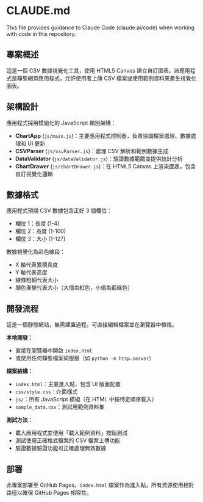 # CLAUDE.md

This file provides guidance to Claude Code (claude.ai/code) when working with code in this repository.

## 專案概述

這是一個 CSV 數據視覺化工具，使用 HTML5 Canvas 建立自訂圖表。該應用程式是靜態網頁應用程式，允許使用者上傳 CSV 檔案或使用範例資料來產生視覺化圖表。

## 架構設計

應用程式採用模組化的 JavaScript 類別架構：

- **ChartApp** (`js/main.js`)：主要應用程式控制器，負責協調檔案處理、數據處理和 UI 更新
- **CSVParser** (`js/csvParser.js`)：處理 CSV 解析和範例數據生成
- **DataValidator** (`js/dataValidator.js`)：驗證數據範圍並提供統計分析
- **ChartDrawer** (`js/chartDrawer.js`)：在 HTML5 Canvas 上渲染圖表，包含自訂視覺化邏輯

## 數據格式

應用程式預期 CSV 數據包含正好 3 個欄位：
- 欄位 1：長度 (1-4)
- 欄位 2：高度 (1-100)
- 欄位 3：大小 (1-127)

數據視覺化為彩色線段：
- X 軸代表累積長度
- Y 軸代表高度
- 線條粗細代表大小
- 顏色漸變代表大小（大值為紅色，小值為藍綠色）

## 開發流程

這是一個靜態網站，無需建置過程。可直接編輯檔案並在瀏覽器中檢視。

**本地開發：**
- 直接在瀏覽器中開啟 `index.html`
- 或使用任何靜態檔案伺服器（如 `python -m http.server`）

**檔案結構：**
- `index.html`：主要進入點，包含 UI 版面配置
- `css/style.css`：介面樣式
- `js/`：所有 JavaScript 模組（在 HTML 中按特定順序載入）
- `sample_data.csv`：測試用範例資料集

**測試方法：**
- 載入應用程式並使用「載入範例資料」按鈕測試
- 測試使用正確格式檔案的 CSV 檔案上傳功能
- 驗證數據驗證功能可正確處理無效數據

## 部署

此專案部署至 GitHub Pages。`index.html` 檔案作為進入點，所有資源使用相對路徑以確保 GitHub Pages 相容性。